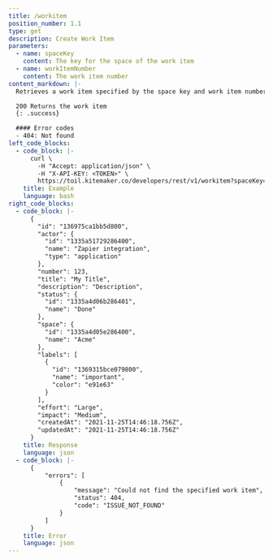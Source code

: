 ```yaml
---
title: /workitem
position_number: 1.1
type: get
description: Create Work Item
parameters:
  - name: spaceKey
    content: The key for the space of the work item
  - name: workItemNumber
    content: The work item number
content_markdown: |-
  Retrieves a work item specified by the space key and work item number

  200 Returns the work item
  {: .success}

  #### Error codes
  - 404: Not found
left_code_blocks:
  - code_block: |-
      curl \
        -H "Accept: application/json" \ 
        -H "X-API-KEY: <TOKEN>" \
        https://toil.kitemaker.co/developers/rest/v1/workitem?spaceKey=KM&workItemNumber=123
    title: Example
    language: bash
right_code_blocks:
  - code_block: |-
      {
        "id": "136975ca1bb5d800",
        "actor": {
          "id": "1335a51729286400",
          "name": "Zapier integration",
          "type": "application"
        },
        "number": 123,
        "title": "My Title",
        "description": "Description",
        "status": {
          "id": "1335a4d06b286401",
          "name": "Done"
        },
        "space": {
          "id": "1335a4d05e286400",
          "name": "Acme"
        },
        "labels": [
          {
            "id": "1369315bce079800",
            "name": "important",
            "color": "e91e63"
          }
        ],
        "effort": "Large",
        "impact": "Medium",
        "createdAt": "2021-11-25T14:46:18.756Z",
        "updatedAt": "2021-11-25T14:46:18.756Z"
      }
    title: Response
    language: json
  - code_block: |-
      {
          "errors": [
              {
                  "message": "Could not find the specified work item",
                  "status": 404,
                  "code": "ISSUE_NOT_FOUND"
              }
          ]
      }
    title: Error
    language: json
---
```

